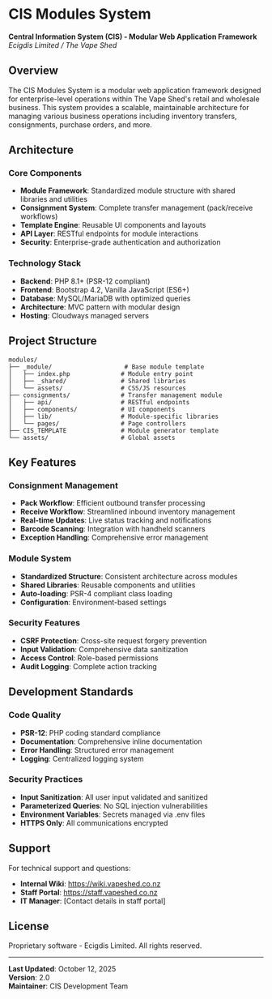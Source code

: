 # CIS Modules System

**Central Information System (CIS) - Modular Web Application Framework**  
*Ecigdis Limited / The Vape Shed*

## Overview

The CIS Modules System is a modular web application framework designed for enterprise-level operations within The Vape Shed's retail and wholesale business. This system provides a scalable, maintainable architecture for managing various business operations including inventory transfers, consignments, purchase orders, and more.

## Architecture

### Core Components

- **Module Framework**: Standardized module structure with shared libraries and utilities
- **Consignment System**: Complete transfer management (pack/receive workflows)
- **Template Engine**: Reusable UI components and layouts
- **API Layer**: RESTful endpoints for module interactions
- **Security**: Enterprise-grade authentication and authorization

### Technology Stack

- **Backend**: PHP 8.1+ (PSR-12 compliant)
- **Frontend**: Bootstrap 4.2, Vanilla JavaScript (ES6+)
- **Database**: MySQL/MariaDB with optimized queries
- **Architecture**: MVC pattern with modular design
- **Hosting**: Cloudways managed servers

## Project Structure

```
modules/
├── _module/                    # Base module template
│   ├── index.php              # Module entry point
│   ├── _shared/               # Shared libraries
│   └── assets/                # CSS/JS resources
├── consignments/              # Transfer management module
│   ├── api/                   # RESTful endpoints
│   ├── components/            # UI components
│   ├── lib/                   # Module-specific libraries
│   └── pages/                 # Page controllers
├── CIS_TEMPLATE               # Module generator template
└── assets/                    # Global assets
```

## Key Features

### Consignment Management
- **Pack Workflow**: Efficient outbound transfer processing
- **Receive Workflow**: Streamlined inbound inventory management
- **Real-time Updates**: Live status tracking and notifications
- **Barcode Scanning**: Integration with handheld scanners
- **Exception Handling**: Comprehensive error management

### Module System
- **Standardized Structure**: Consistent architecture across modules
- **Shared Libraries**: Reusable components and utilities
- **Auto-loading**: PSR-4 compliant class loading
- **Configuration**: Environment-based settings

### Security Features
- **CSRF Protection**: Cross-site request forgery prevention
- **Input Validation**: Comprehensive data sanitization
- **Access Control**: Role-based permissions
- **Audit Logging**: Complete action tracking

## Development Standards

### Code Quality
- **PSR-12**: PHP coding standard compliance
- **Documentation**: Comprehensive inline documentation
- **Error Handling**: Structured error management
- **Logging**: Centralized logging system

### Security Practices
- **Input Sanitization**: All user input validated and sanitized
- **Parameterized Queries**: No SQL injection vulnerabilities
- **Environment Variables**: Secrets managed via .env files
- **HTTPS Only**: All communications encrypted

## Support

For technical support and questions:
- **Internal Wiki**: https://wiki.vapeshed.co.nz
- **Staff Portal**: https://staff.vapeshed.co.nz
- **IT Manager**: [Contact details in staff portal]

## License

Proprietary software - Ecigdis Limited. All rights reserved.

---

**Last Updated**: October 12, 2025  
**Version**: 2.0  
**Maintainer**: CIS Development Team
